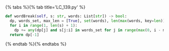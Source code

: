 {% tabs %}{% tab title='LC_139.py' %}

```py
def wordBreak(self, s: str, words: List[str]) -> bool:
  dp, words_set, max_len = [True], set(words), len(max(words, key=len)) if words else 0
  for i in range(1, len(s) + 1):
    dp += any(dp[j] and s[j:i] in words_set for j in range(max(0, i - max_len), i)),
  return dp[-1]
```

{% endtab %}{% endtabs %}
